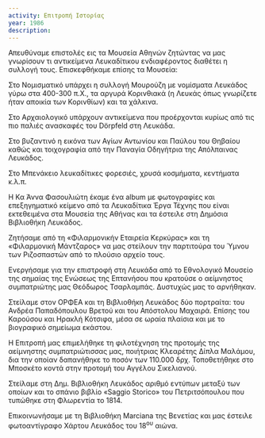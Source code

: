 ```yaml
---
activity: Επιτροπή Ιστορίας
year: 1986
description: 
---
```


Απευθύναμε επιστολές εις τα Μουσεία Αθηνών ζητώντας να μας γνωρίσουν τι αντικείμενα Λευκαδίτικου ενδιαφέροντος διαθέτει η συλλογή τους. Επισκεφθήκαμε επίσης τα Μουσεία:

Στο Νομισματικό υπάρχει η συλλογή Μουρούζη με νομίσματα Λευκάδος γύρω στα 400-300 π.Χ., τα αργυρά Κορινθιακά \(η Λευκάς όπως γνωρίζετε ήταν αποικία των Κορινθίων\) και τα χάλκινα.

Στο Αρχαιολογικό υπάρχουν αντικείμενα που προέρχονται κυρίως από τις πιο παλιές ανασκαφές του Dörpfeld στη Λευκάδα.

Στο βυζαντινό η εικόνα των Αγίων Αντωνίου και Παύλου του Θηβαίου καθώς και τοιχογραφία από την Παναγία Οδηγήτρια της Απόλπαινας Λευκάδος.

Στο Μπενάκειο λευκαδίτικες φορεσιές, χρυσά κοσμήματα, κεντήματα κ.λ.π.

Η Κα Άννα Φασουλιώτη έκαμε ένα album με φωτογραφίες και επεξηγηματικό κείμενο από τα Λευκαδίτικα Έργα Τέχνης που είναι εκτεθειμένα στα Μουσεία της Αθήνας και τα έστειλε στη Δημόσια Βιβλιοθήκη Λευκάδος.

Ζητήσαμε από τη «Φιλαρμονικήν Εταιρεία Κερκύρας» και τη «Φιλαρμονική Μάντζαρος» να μας στείλουν την παρτιτούρα του Ύμνου των Ριζοσπαστών από το πλούσιο αρχείο τους.

Ενεργήσαμε για την επιστροφή στη Λευκάδα από το Εθνολογικό Μουσείο της σημαίας της Ενώσεως της Επτανήσου που κρατούσε ο αείμνηστος συμπατριώτης μας Θεόδωρος Τσαρλαμπάς. Δυστυχώς μας το αρνήθηκαν.

Στείλαμε στον ΟΡΦΕΑ και τη Βιβλιοθήκη Λευκάδος δύο πορτραίτα: του Ανδρέα Παπαδόπουλου Βρετού και του Απόστολου Μαχαιρά. Επίσης του Καρούσου και Ηρακλή Κότσιφα, μέσα σε ωραία πλαίσια και με το βιογραφικό σημείωμα εκάστου.

Η Επιτροπή μας επιμελήθηκε τη φιλοτέχνηση της προτομής της αείμνηστης συμπατριώτισσας μας, ποιήτριας Κλεαρέτης Δίπλα Μαλάμου, δια την οποίαν δαπανήθηκε το ποσόν των 110.000 δρχ. Τοποθετήθηκε στο Μποσκέτο κοντά στην προτομή του Αγγέλου Σικελιανού.

Στείλαμε στη Δημ. Βιβλιοθήκη Λευκάδος αριθμό εντύπων μεταξύ των οποίων και το σπάνιο βιβλίο «Saggio Storico» του Πετριτσόπουλου που τυπώθηκε στη Φλωρεντία το 1814.

Επικοινωνήσαμε με τη Βιβλιοθήκη Marciana της Βενετίας και μας έστειλε φωτοαντίγραφο Χάρτου Λευκάδος του 18<sup>ου</sup> αιώνα.

